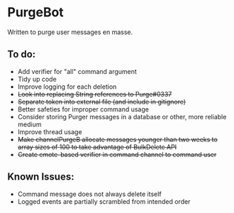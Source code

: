 # PurgeBot
Written to purge user messages en masse.

To do:
- 
- Add verifier for "all" command argument
- Tidy up code
- Improve logging for each deletion
- ~~Look into replacing String references to Purge#0337~~
- ~~Separate token into external file (and include in gitignore)~~
- Better safeties for improper command usage
- Consider storing Purger messages in a database or other, more reliable medium
- Improve thread usage
- ~~Make channelPurgeB allocate messages younger than two weeks to array sizes of 100 to take advantage of BulkDelete API~~
- ~~Create emote-based verifier in command channel to command user~~

Known Issues:
- 
- Command message does not always delete itself
- Logged events are partially scrambled from intended order